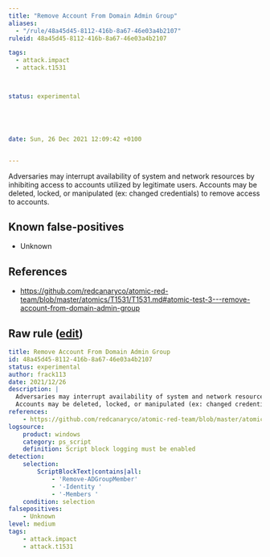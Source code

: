 ```yaml
---
title: "Remove Account From Domain Admin Group"
aliases:
  - "/rule/48a45d45-8112-416b-8a67-46e03a4b2107"
ruleid: 48a45d45-8112-416b-8a67-46e03a4b2107

tags:
  - attack.impact
  - attack.t1531



status: experimental





date: Sun, 26 Dec 2021 12:09:42 +0100


---
```


Adversaries may interrupt availability of system and network resources by inhibiting access to accounts utilized by legitimate users.
Accounts may be deleted, locked, or manipulated (ex: changed credentials) to remove access to accounts. 


<!--more-->


## Known false-positives

* Unknown



## References

* https://github.com/redcanaryco/atomic-red-team/blob/master/atomics/T1531/T1531.md#atomic-test-3---remove-account-from-domain-admin-group


## Raw rule ([edit](https://github.com/SigmaHQ/sigma/edit/master/rules/windows/powershell/powershell_script/posh_ps_susp_remove_adgroupmember.yml))
```yaml
title: Remove Account From Domain Admin Group
id: 48a45d45-8112-416b-8a67-46e03a4b2107
status: experimental
author: frack113
date: 2021/12/26
description: |
  Adversaries may interrupt availability of system and network resources by inhibiting access to accounts utilized by legitimate users.
  Accounts may be deleted, locked, or manipulated (ex: changed credentials) to remove access to accounts. 
references:
    - https://github.com/redcanaryco/atomic-red-team/blob/master/atomics/T1531/T1531.md#atomic-test-3---remove-account-from-domain-admin-group
logsource:
    product: windows
    category: ps_script
    definition: Script block logging must be enabled
detection:
    selection:
        ScriptBlockText|contains|all:
            - 'Remove-ADGroupMember'
            - '-Identity '
            - '-Members ' 
    condition: selection
falsepositives:
    - Unknown
level: medium
tags:
    - attack.impact
    - attack.t1531


```
